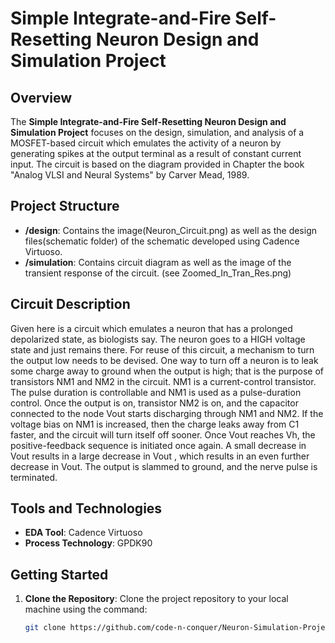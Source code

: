 # Simple Integrate-and-Fire Self-Resetting Neuron Design and Simulation Project

## Overview

The **Simple Integrate-and-Fire Self-Resetting Neuron Design and Simulation Project** focuses on the design, simulation, and analysis of a MOSFET-based circuit which emulates the activity of a neuron by generating spikes at the output terminal as a result of constant current input. The circuit is based on the diagram provided in Chapter the book "Analog VLSI and Neural Systems" by Carver Mead, 1989.

## Project Structure

- **/design**: Contains the image(Neuron_Circuit.png) as well as the design files(schematic folder) of the schematic developed using Cadence Virtuoso.
- **/simulation**: Contains circuit diagram as well as the image of the transient response of the circuit. (see Zoomed_In_Tran_Res.png)

## Circuit Description

Given here is a circuit which emulates a neuron that has a prolonged depolarized state, as biologists say. The neuron goes to a HIGH voltage state and just remains there. 
For reuse of this circuit, a mechanism to turn the output low needs to be devised.
One way to turn off a neuron is to leak some charge away to ground when the output is high; that is the purpose of transistors NM1 and NM2 in the circuit. NM1 is a current-control transistor. The pulse duration is controllable and NM1 is used as a pulse-duration control. Once the output is on, transistor NM2 is on, and the capacitor connected to the node Vout starts discharging through NM1 and NM2. If the voltage bias on NM1 is increased, then the charge leaks away from C1 faster, and the circuit will turn itself off sooner. Once Vout 
reaches Vh, the positive-feedback sequence is initiated once again. A small decrease in Vout results in a large decrease in Vout , which results in an even further decrease in Vout. The output is slammed to ground, and the nerve pulse is terminated.

## Tools and Technologies

- **EDA Tool**: Cadence Virtuoso
- **Process Technology**: GPDK90

## Getting Started

1. **Clone the Repository**: Clone the project repository to your local machine using the command:
   ```bash
   git clone https://github.com/code-n-conquer/Neuron-Simulation-Project.git
